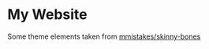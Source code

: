 My Website
==========

Some theme elements taken from [mmistakes/skinny-bones](https://mmistakes.github.io/jekyll-theme-skinny-bones/)
